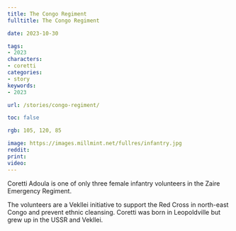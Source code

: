 ```yaml
---
title: The Congo Regiment
fulltitle: The Congo Regiment

date: 2023-10-30

tags:
- 2023
characters:
- coretti
categories:
- story
keywords:
- 2023

url: /stories/congo-regiment/

toc: false

rgb: 105, 120, 85

image: https://images.millmint.net/fullres/infantry.jpg
reddit:
print:
video:
---
```

Coretti Adoula is one of only three female infantry volunteers in the Zaire Emergency Regiment.

The volunteers are a Vekllei initiative to support the Red Cross in north-east Congo and prevent ethnic cleansing. Coretti was born in Leopoldville but grew up in the USSR and Vekllei.
